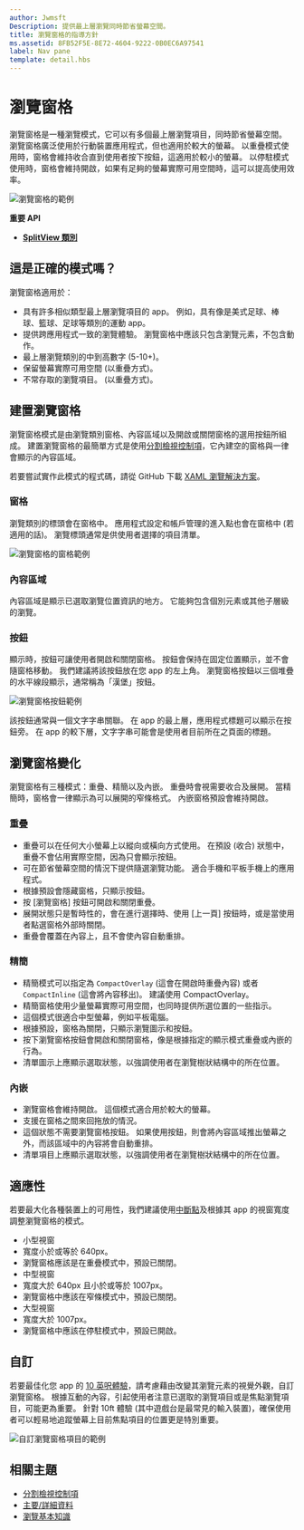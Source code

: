 ```yaml
---
author: Jwmsft
Description: 提供最上層瀏覽同時節省螢幕空間。
title: 瀏覽窗格的指導方針
ms.assetid: 8FB52F5E-8E72-4604-9222-0B0EC6A97541
label: Nav pane
template: detail.hbs
---
```


瀏覽窗格
=============================================================================================
瀏覽窗格是一種瀏覽模式，它可以有多個最上層瀏覽項目，同時節省螢幕空間。 瀏覽窗格廣泛使用於行動裝置應用程式，但也適用於較大的螢幕。 以重疊模式使用時，窗格會維持收合直到使用者按下按鈕，這適用於較小的螢幕。 以停駐模式使用時，窗格會維持開啟，如果有足夠的螢幕實際可用空間時，這可以提高使用效率。

![瀏覽窗格的範例](images/navHero.png)

<span class="sidebar_heading" style="font-weight: bold;">重要 API</span>

-   [**SplitView 類別**](https://msdn.microsoft.com/library/windows/apps/dn864360)

## <span id="Is_this_the_right_pattern_"></span><span id="is_this_the_right_pattern_"></span><span id="IS_THIS_THE_RIGHT_PATTERN_"></span>這是正確的模式嗎？

瀏覽窗格適用於：

-   具有許多相似類型最上層瀏覽項目的 app。 例如，具有像是美式足球、棒球、籃球、足球等類別的運動 app。
-   提供跨應用程式一致的瀏覽體驗。 瀏覽窗格中應該只包含瀏覽元素，不包含動作。
-   最上層瀏覽類別的中到高數字 (5-10+)。
-   保留螢幕實際可用空間 (以重疊方式)。
-   不常存取的瀏覽項目。 (以重疊方式)。

## <span id="Building_a_nav_pane"></span><span id="building_a_nav_pane"></span><span id="BUILDING_A_NAV_PANE"></span>建置瀏覽窗格

瀏覽窗格模式是由瀏覽類別窗格、內容區域以及開啟或關閉窗格的選用按鈕所組成。 建置瀏覽窗格的最簡單方式是使用[分割檢視控制項](split-view.md)，它內建空的窗格與一律會顯示的內容區域。

若要嘗試實作此模式的程式碼，請從 GitHub 下載 [XAML 瀏覽解決方案](https://github.com/Microsoft/Windows-universal-samples/tree/master/Samples/XamlNavigation)。



### <span id="Pane"></span><span id="pane"></span><span id="PANE"></span>窗格

瀏覽類別的標頭會在窗格中。 應用程式設定和帳戶管理的進入點也會在窗格中 (若適用的話)。 瀏覽標頭通常是供使用者選擇的項目清單。

![瀏覽窗格的窗格範例](images/nav_pane_expanded.png)

### <span id="Content_area"></span><span id="content_area"></span><span id="CONTENT_AREA"></span>內容區域

內容區域是顯示已選取瀏覽位置資訊的地方。 它能夠包含個別元素或其他子層級的瀏覽。

### <span id="Button"></span><span id="button"></span><span id="BUTTON"></span>按鈕

顯示時，按鈕可讓使用者開啟和關閉窗格。 按鈕會保持在固定位置顯示，並不會隨窗格移動。 我們建議將該按鈕放在您 app 的左上角。 瀏覽窗格按鈕以三個堆疊的水平線段顯示，通常稱為「漢堡」按鈕。

![瀏覽窗格按鈕範例](images/nav_button.png)

該按鈕通常與一個文字字串關聯。 在 app 的最上層，應用程式標題可以顯示在按鈕旁。 在 app 的較下層，文字字串可能會是使用者目前所在之頁面的標題。

## <span id="Nav_pane_variations"></span><span id="nav_pane_variations"></span><span id="NAV_PANE_VARIATIONS"></span>瀏覽窗格變化

瀏覽窗格有三種模式：重疊、精簡以及內嵌。 重疊時會視需要收合及展開。 當精簡時，窗格會一律顯示為可以展開的窄條格式。 內嵌窗格預設會維持開啟。

### <span id="Overlay"></span><span id="overlay"></span><span id="OVERLAY"></span>重疊

-   重疊可以在任何大小螢幕上以縱向或橫向方式使用。 在預設 (收合) 狀態中，重疊不會佔用實際空間，因為只會顯示按鈕。
-   可在節省螢幕空間的情況下提供隨選瀏覽功能。 適合手機和平板手機上的應用程式。
-   根據預設會隱藏窗格，只顯示按鈕。
-   按 [瀏覽窗格] 按鈕可開啟和關閉重疊。
-   展開狀態只是暫時性的，會在進行選擇時、使用 [上一頁] 按鈕時，或是當使用者點選窗格外部時關閉。
-   重疊會覆蓋在內容上，且不會使內容自動重排。

### <span id="Compact"></span><span id="compact"></span><span id="COMPACT"></span>精簡

-   精簡模式可以指定為 `CompactOverlay` \(這會在開啟時重疊內容\) 或者 `CompactInline` \(這會將內容移出\)。 建議使用 CompactOverlay。
-   精簡窗格使用少量螢幕實際可用空間，也同時提供所選位置的一些指示。
-   這個模式很適合中型螢幕，例如平板電腦。
-   根據預設，窗格為關閉，只顯示瀏覽圖示和按鈕。
-   按下瀏覽窗格按鈕會開啟和關閉窗格，像是根據指定的顯示模式重疊或內嵌的行為。
-   清單圖示上應顯示選取狀態，以強調使用者在瀏覽樹狀結構中的所在位置。

### <span id="Inline"></span><span id="inline"></span><span id="INLINE"></span>內嵌

-   瀏覽窗格會維持開啟。 這個模式適合用於較大的螢幕。
-   支援在窗格之間來回拖放的情況。
-   這個狀態不需要瀏覽窗格按鈕。 如果使用按鈕，則會將內容區域推出螢幕之外，而該區域中的內容將會自動重排。
-   清單項目上應顯示選取狀態，以強調使用者在瀏覽樹狀結構中的所在位置。

## <span id="Adaptability"></span><span id="adaptability"></span><span id="ADAPTABILITY"></span>適應性

若要最大化各種裝置上的可用性，我們建議使用[中斷點](../layout/screen-sizes-and-breakpoints-for-responsive-design.md)及根據其 app 的視窗寬度調整瀏覽窗格的模式。
-   小型視窗
   -   寬度小於或等於 640px。
   -   瀏覽窗格應該是在重疊模式中，預設已關閉。
-   中型視窗
   -   寬度大於 640px 且小於或等於 1007px。
   -   瀏覽窗格中應該在窄條模式中，預設已關閉。
-   大型視窗
   -   寬度大於 1007px。
   -   瀏覽窗格中應該在停駐模式中，預設已開啟。

## <span id="Tailoring"></span><span id="tailoring"></span><span id="TAILORING"></span>自訂

若要最佳化您 app 的 [10 英呎體驗](http://go.microsoft.com/fwlink/?LinkId=760736)，請考慮藉由改變其瀏覽元素的視覺外觀，自訂瀏覽窗格。 根據互動的內容，引起使用者注意已選取的瀏覽項目或是焦點瀏覽項目，可能更為重要。 針對 10ft 體驗 (其中遊戲台是最常見的輸入裝置)，確保使用者可以輕易地追蹤螢幕上目前焦點項目的位置更是特別重要。

![自訂瀏覽窗格項目的範例](images/nav_item_states.png)

## <span id="related_topics"></span>相關主題

* [分割檢視控制項](split-view.md)
* [主要/詳細資料](master-details.md)
* [瀏覽基本知識](https://msdn.microsoft.com/library/windows/apps/dn958438)
 

 


<!--HONumber=May16_HO2-->


